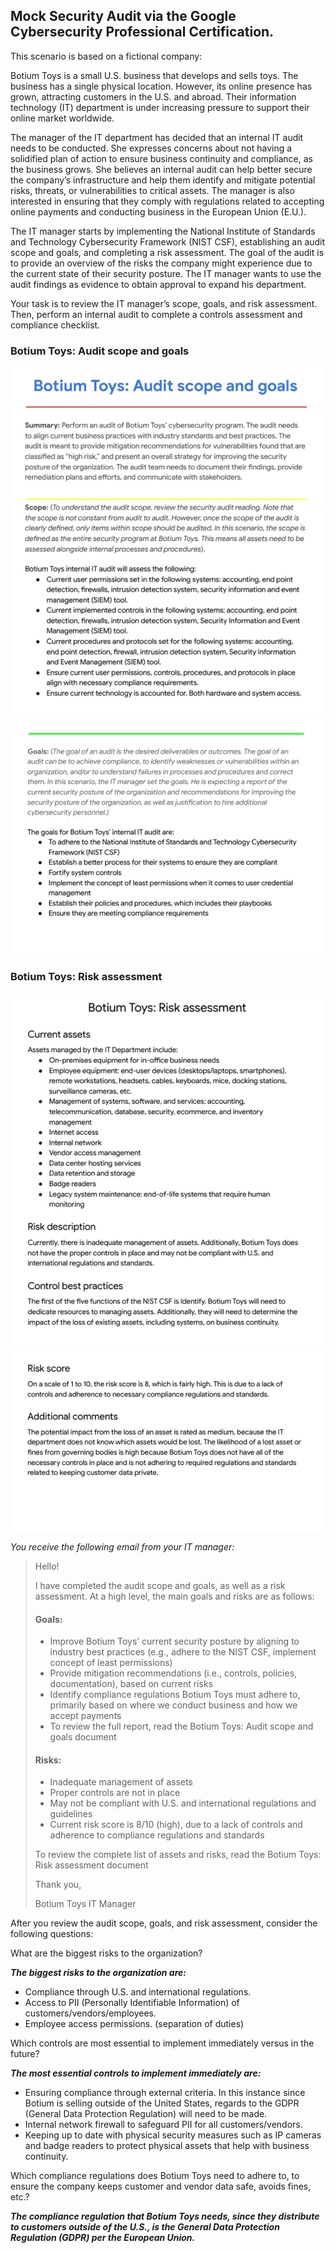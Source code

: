 ## Mock Security Audit via the Google Cybersecurity Professional Certification.

This scenario is based on a fictional company:

Botium Toys is a small U.S. business that develops and sells toys. The business has a single physical location. However, its online presence has grown, attracting customers in the U.S. and abroad. Their information technology (IT) department is under increasing pressure to support their online market worldwide. 

The manager of the IT department has decided that an internal IT audit needs to be conducted. She expresses concerns about not having a solidified plan of action to ensure business continuity and compliance, as the business grows. She believes an internal audit can help better secure the company’s infrastructure and help them identify and mitigate potential risks, threats, or vulnerabilities to critical assets. The manager is also interested in ensuring that they comply with regulations related to accepting online payments and conducting business in the European Union (E.U.).   

The IT manager starts by implementing the National Institute of Standards and Technology Cybersecurity Framework (NIST CSF), establishing an audit scope and goals, and completing a risk assessment. The goal of the audit is to provide an overview of the risks the company might experience due to the current state of their security posture. The IT manager wants to use the audit findings as evidence to obtain approval to expand his department. 

Your task is to review the IT manager’s scope, goals, and risk assessment. Then, perform an internal audit to complete a controls assessment and compliance checklist. 

### Botium Toys: Audit scope and goals

![Botium Toys Audit Scope Page 1](mockaudit1.png)
![Botium Toys Audit Scope Page 2](mockaudit2.png)

### Botium Toys: Risk assessment
![Botium Toys Risk Assessment](mockaudit3.png)
![Botium Toys Risk Assessment](mockaudit4.png)

*You receive the following email from your IT manager:*

> Hello!
> 
> I have completed the audit scope and goals, as well as a risk assessment. At a high level, the main goals and risks are as follows:
> #### Goals:
> - Improve Botium Toys’ current security posture by aligning to industry best practices (e.g., adhere to the NIST CSF, implement concept of least permissions)
> - Provide mitigation recommendations (i.e., controls, policies, documentation), based on current risks
> - Identify compliance regulations Botium Toys must adhere to, primarily based on where we conduct business and how we accept payments
> - To review the full report, read the Botium Toys: Audit scope and goals document
>
> #### Risks:
> - Inadequate management of assets
> - Proper controls are not in place
> - May not be compliant with U.S. and international regulations and guidelines
> - Current risk score is 8/10 (high), due to a lack of controls and adherence to compliance regulations and standards
>
> To review the complete list of assets and risks, read the Botium Toys: Risk assessment document
> 
> Thank you,
> 
> Botium Toys IT Manager

After you review the audit scope, goals, and risk assessment, consider the following questions:

  What are the biggest risks to the organization? 
  
  ***The biggest risks to the organization are:***
  - Compliance through U.S. and international regulations.
  - Access to PII (Personally Identifiable Information) of customers/vendors/employees.
  - Employee access permissions. (separation of duties)

  Which controls are most essential to implement immediately versus in the future?

  ***The most essential controls to implement immediately are:***
  - Ensuring compliance through external criteria. In this instance since Botium is selling outside of the United States, regards to the GDPR (General Data Protection Regulation) will need to be made.
  - Internal network firewall to safeguard PII for all customers/vendors.
  - Keeping up to date with physical security measures such as IP cameras and badge readers to protect physical assets that help with business continuity.

  Which compliance regulations does Botium Toys need to adhere to, to ensure the company keeps customer and vendor data safe, avoids fines, etc.?

  ***The compliance regulation that Botium Toys needs, since they distribute to customers outside of the U.S., is the General Data Protection Regulation (GDPR) per the European Union.***
